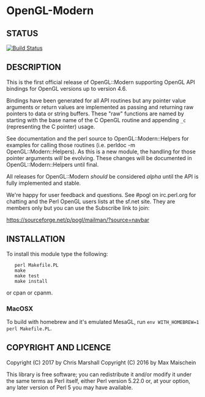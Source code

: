 # OpenGL-Modern


## STATUS

[![Build Status](https://github.com/Perl-GPU/OpenGL-Modern/actions/workflows/ci.yml/badge.svg)](https://github.com/PDLPorters/pdl/actions?query=branch%3Amaster)

## DESCRIPTION

This is the first official release of OpenGL::Modern
supporting OpenGL API bindings for OpenGL versions up to
version 4.6.

Bindings have been generated for all API routines but
any pointer value arguments or return values are
implemented as passing and returning raw pointers to
data or string buffers.  These "raw" functions are
named by starting with the base name of the C OpenGL
routine and appending `_c` (representing the C pointer)
usage.

See documentation and the perl source to
OpenGL::Modern::Helpers for examples for calling
those routines (i.e. perldoc -m OpenGL::Modern::Helpers).
As this is a new module, the handling for those pointer
arguments *will* be evolving.  These changes will be
documented in OpenGL::Modern::Helpers until final.

All releases for OpenGL::Modern *should* be considered
*alpha* until the API is fully implemented and stable.

We're happy for user feedback and questions.  See #pogl
on irc.perl.org for chatting and the Perl OpenGL users
lists at the sf.net site.  They are members only but
you can use the Subscribe link to join:

https://sourceforge.net/p/pogl/mailman/?source=navbar

## INSTALLATION

To install this module type the following:

```
   perl Makefile.PL
   make
   make test
   make install
```

or cpan or cpanm.

### MacOSX

To build with homebrew and it's emulated MesaGL, run `env WITH_HOMEBREW=1 perl Makefile.PL`.

## COPYRIGHT AND LICENCE

Copyright (C) 2017 by Chris Marshall
Copyright (C) 2016 by Max Maischein

This library is free software; you can redistribute it and/or modify
it under the same terms as Perl itself, either Perl version 5.22.0 or,
at your option, any later version of Perl 5 you may have available.
